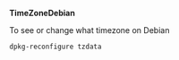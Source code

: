 **TimeZoneDebian**

To see or change what timezone on Debian

```bash
dpkg-reconfigure tzdata
```


